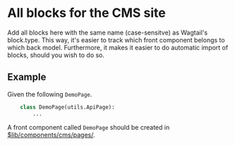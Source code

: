 # All blocks for the CMS site

Add all blocks here with the same name (case-sensitve) as Wagtail's block.type. This way, it's easier to track which front component belongs to which back model. Furthermore, it makes it easier to do automatic import of blocks, should you wish to do so.

## Example

Given the following `DemoPage`.

```python
    class DemoPage(utils.ApiPage):
        ...
```

A front component called `DemoPage` should be created in [$lib/components/cms/pages/](./).
